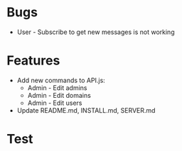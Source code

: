 # Bugs

  - User - Subscribe to get new messages is not working

# Features

- Add new commands to API.js:
  - Admin - Edit admins
  - Admin - Edit domains
  - Admin - Edit users
- Update README.md, INSTALL.md, SERVER.md

# Test
